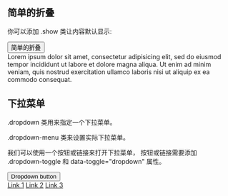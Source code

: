 
  <link rel="stylesheet" href="https://cdn.staticfile.org/twitter-bootstrap/4.3.1/css/bootstrap.min.css">
  <script src="https://cdn.staticfile.org/jquery/3.2.1/jquery.min.js"></script>
  <script src="https://cdn.staticfile.org/popper.js/1.15.0/umd/popper.min.js"></script>
  <script src="https://cdn.staticfile.org/twitter-bootstrap/4.3.1/js/bootstrap.min.js"></script>





<div class="container">
  <h2>简单的折叠</h2>
  <p>你可以添加 .show 类让内容默认显示:</p>
  <button type="button" class="btn btn-primary" data-toggle="collapse" data-target="#demo">简单的折叠</button>
  <div id="demo" class="collapse show">
    Lorem ipsum dolor sit amet, consectetur adipisicing elit,
    sed do eiusmod tempor incididunt ut labore et dolore magna aliqua. Ut enim ad minim veniam,
    quis nostrud exercitation ullamco laboris nisi ut aliquip ex ea commodo consequat.
  </div>
</div>























<div class="container">
  <h2>下拉菜单</h2>
  <p>.dropdown 类用来指定一个下拉菜单。</p>
  <p>.dropdown-menu 类来设置实际下拉菜单。</p>
  <p>我们可以使用一个按钮或链接来打开下拉菜单， 按钮或链接需要添加 .dropdown-toggle 和 data-toggle="dropdown" 属性。</p>                                          
  <div class="dropdown">
    <button type="button" class="btn btn-primary dropdown-toggle" data-toggle="dropdown">
      Dropdown button
    </button>
    <div class="dropdown-menu">
      <a class="dropdown-item" href="#">Link 1</a>
      <a class="dropdown-item" href="#">Link 2</a>
      <a class="dropdown-item" href="#">Link 3</a>
    </div>
  </div>
</div>

